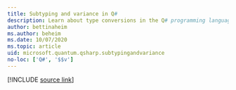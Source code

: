 ```yaml
---
title: Subtyping and variance in Q#
description: Learn about type conversions in the Q# programming language.
author: bettinaheim
ms.author: beheim
ms.date: 10/07/2020
ms.topic: article
uid: microsoft.quantum.qsharp.subtypingandvariance
no-loc: ['Q#', '$$v']
---
```


<!---
# Subtyping and variance in Q#
-->

[!INCLUDE [source link](~/includes/qsharp-language/Specifications/Language/4_TypeSystem/SubtypingAndVariance.md)]

